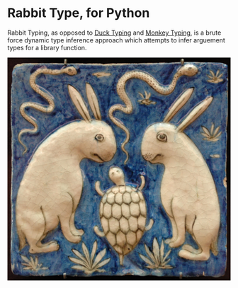 # Rabbit Type, for Python

Rabbit Typing, as opposed to [Duck Typing](https://www.python.org/) and [Monkey Typing](https://github.com/Instagram/MonkeyType), is a brute force dynamic type inference approach which attempts to infer arguement types for a library function.

![A rabbit](/rabbit.jpg)

